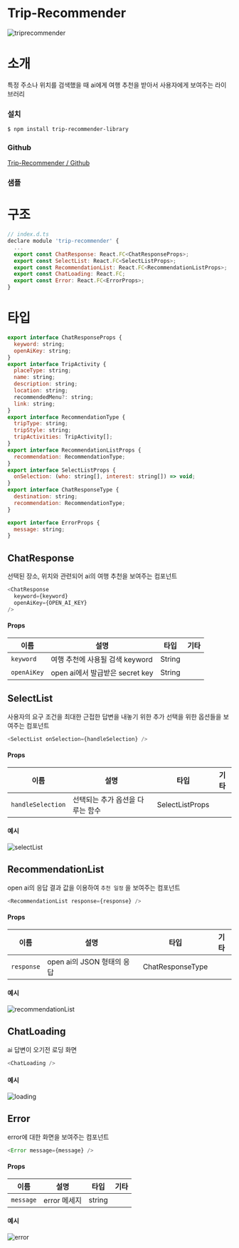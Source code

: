 # Trip-Recommender

![triprecommender](https://github.com/user-attachments/assets/305b0962-a857-47fe-bf1e-459aeb6a0b47)

# 소개

특정 주소나 위치를 검색했을 때 ai에게 여행 추천을 받아서 사용자에게 보여주는 라이브러리


### 설치

```bash
$ npm install trip-recommender-library
```

### Github
[Trip-Recommender / Github](https://github.com/sanholl/trip-recommender)

### 샘플


# 구조

```javascript
// index.d.ts
declare module 'trip-recommender' {
  ...
  export const ChatResponse: React.FC<ChatResponseProps>;
  export const SelectList: React.FC<SelectListProps>;
  export const RecommendationList: React.FC<RecommendationListProps>;
  export const ChatLoading: React.FC;
  export const Error: React.FC<ErrorProps>;
}
```




# 타입

```javascript
export interface ChatResponseProps {
  keyword: string;
  openAiKey: string;
}
export interface TripActivity {
  placeType: string;
  name: string;
  description: string;
  location: string;
  recommendedMenu?: string;
  link: string;
}
export interface RecommendationType {
  tripType: string;
  tripStyle: string;
  tripActivities: TripActivity[];
}
export interface RecommendationListProps {
  recommendation: RecommendationType;
}
export interface SelectListProps {
  onSelection: (who: string[], interest: string[]) => void;
}
export interface ChatResponseType {
  destination: string;
  recommendation: RecommendationType;
}

export interface ErrorProps {
  message: string;
}
```





## ChatResponse

선택된 장소, 위치와 관련되어 ai의 여행 추천을 보여주는 컴포넌트

```javascript
<ChatResponse
  keyword={keyword}
  openAiKey={OPEN_AI_KEY}
/>
```

#### Props

| 이름        | 설명                            | 타입   | 기타 |
| ----------- | ------------------------------- | ------ | ---- |
| `keyword`   | 여행 추천에 사용될 검색 keyword | String |      |
| `openAiKey` | open ai에서 발급받은 secret key | String |      |





## SelectList

사용자의 요구 조건을 최대한 근접한 답변을 내놓기 위한 추가 선택을 위한 옵션들을 보여주는 컴포넌트

```javascript
<SelectList onSelection={handleSelection} />
```

#### Props

| 이름              | 설명                             | 타입            | 기타 |
| ----------------- | -------------------------------- | --------------- | ---- |
| `handleSelection` | 선택되는 추가 옵션을 다루는 함수 | SelectListProps |      |

#### 예시

![selectList](https://github.com/user-attachments/assets/32c232fd-946e-4a29-b22d-0ff701d9704b)






## RecommendationList

open ai의 응답 결과 값을 이용하여 `추천 일정` 을 보여주는 컴포넌트

```javascript
<RecommendationList response={response} />
```

#### Props

| 이름       | 설명                       | 타입             | 기타 |
| ---------- | -------------------------- | ---------------- | ---- |
| `response` | open ai의 JSON 형태의 응답 | ChatResponseType |      |

#### 예시

![recommendationList](https://github.com/user-attachments/assets/98769a4b-9d72-4a3d-8311-8159d1a15074)






## ChatLoading

ai 답변이 오기전 로딩 화면

```javascript
<ChatLoading />
```

#### 예시

![loading](https://github.com/user-attachments/assets/ed77ed76-efc4-4bd1-9c3a-514988f0b8d5)






## Error

error에 대한 화면을 보여주는 컴포넌트

```javascript
<Error message={message} />
```

#### Props

| 이름       | 설명                       | 타입             | 기타 |
| ---------- | -------------------------- | ---------------- | ---- |
| `message` | error 메세지 | string |      |

#### 예시

![error](https://github.com/user-attachments/assets/547f4464-a71b-4c0e-9770-016b64b63546)